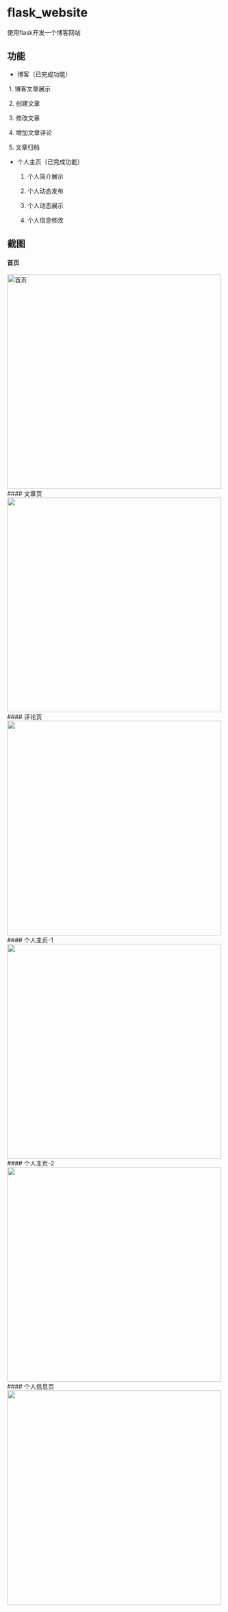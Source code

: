 # flask_website
使用flask开发一个博客网站

## 功能

- 博客（已完成功能）

  1. 博客文章展示
  
  2. 创建文章
  
  3. 修改文章
  
  4. 增加文章评论
  
  5. 文章归档
   
- 个人主页（已完成功能）
  
  1. 个人简介展示
  
  2. 个人动态发布
   
  3. 个人动态展示
  
  4. 个人信息修改
  

## 截图
 
 #### 首页
<img src="https://github.com/fanchunke1991/flask_website/raw/master/logo/index.png" width = "500" alt="首页" align=center />
#### 文章页
<img src="https://github.com/fanchunke1991/flask_website/raw/master/logo/article.png" width = "500"  alt="文章页" align=center />
#### 评论页
<img src="https://github.com/fanchunke1991/flask_website/raw/master/logo/comment.png" width = "500"  alt="评论页" align=center />
#### 个人主页-1
<img src="https://github.com/fanchunke1991/flask_website/raw/master/logo/homepage_1.png" width = "500"  alt="个人主页-1" align=center />
#### 个人主页-2
<img src="https://github.com/fanchunke1991/flask_website/raw/master/logo/homepage_2.png" width = "500"  alt="个人主页-2" align=center />
#### 个人信息页
 <img src="https://github.com/fanchunke1991/flask_website/raw/master/logo/edit_profile.png" width = "500"  alt="个人信息" align=center />
